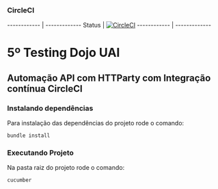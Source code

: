 
### CircleCI ### 
------------ | -------------
Status | [![CircleCI](https://circleci.com/gh/rbercam/testing_dojo_uai_api.svg?style=svg)](https://circleci.com/gh/rbercam/testing_dojo_uai_api)
------------ | -------------

# 5º Testing Dojo UAI #
## Automação API com HTTParty com Integração contínua CircleCI ##


### Instalando dependências ###
Para instalação das dependências do projeto rode o comando:
```shell
bundle install
```

### Executando Projeto ###
Na pasta raiz do projeto rode o comando:
```shell
cucumber
```